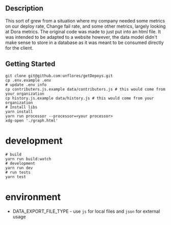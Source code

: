 ## Description

This sort of grew from a situation where my company needed some metrics on our deploy rate, Change fail rate, and some other metrics, largely looking at Dora metrics. The original code was made to just put into an html file. It was intended to be adapted to a website however, the data model didn't make sense to store in a database as it was meant to be consumed directly for the client. 
## Getting Started

```
git clone git@github.com:unflores/getDepoys.git
cp .env.example .env
# update .env info
cp contributers.js.example data/contributers.js # this would come from your organization
cp history.js.example data/history.js # this would come from your organization
# Install libs
yarn install
yarn run processor --processor=<your processor>
xdg-open './graph.html'
```

# development

```
# build
yarn run build:watch
# development
yarn run dev
# run tests
yarn test
```

# environment

- DATA_EXPORT_FILE_TYPE - use `js` for local files and `json` for external usage
